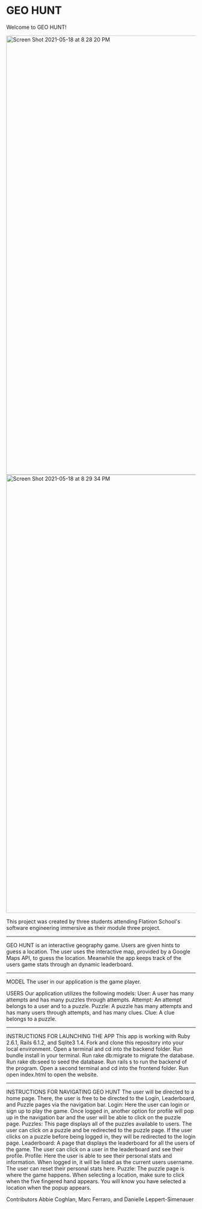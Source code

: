 # GEO HUNT

Welcome to GEO HUNT!

<img width="1168" alt="Screen Shot 2021-05-18 at 8 28 20 PM" src="https://user-images.githubusercontent.com/66394682/118743381-deffd980-b817-11eb-94d3-30ad0a2837a6.png">

<img width="1166" alt="Screen Shot 2021-05-18 at 8 29 34 PM" src="https://user-images.githubusercontent.com/66394682/118743396-e9ba6e80-b817-11eb-8c27-cf39704c6265.png">


This project was created by three students attending Flatiron School's software engineering immersive as their module three project. 

****

GEO HUNT is an interactive geography game. Users are given hints to guess a location. The user uses the interactive map, provided by a Google Maps API, to guess the location. Meanwhile the app keeps track of the users game stats through an dynamic leaderboard. 

****

MODEL
The user in our application is the game player. 

USERS
Our application utilizes the following models:
User: A user has many attempts and has many puzzles through attempts.
Attempt: An attempt belongs to a user and to a puzzle.
Puzzle: A puzzle has many attempts and has many users through attempts, and has many clues.
Clue: A clue belongs to a puzzle.

****

INSTRUCTIONS FOR LAUNCHING THE APP
This app is working with Ruby 2.6.1, Rails 6.1.2, and Sqlite3 1.4.
Fork and clone this repository into your local environment.
Open a terminal and cd into the backend folder.
Run bundle install in your terminal.
Run rake db:migrate to migrate the database.
Run rake db:seed to seed the database.
Run rails s to run the backend of the program.
Open a second terminal and cd into the frontend folder.
Run open index.html to open the website.

*****

INSTRUCTIONS FOR NAVIGATING GEO HUNT
The user will be directed to a home page. There, the user is free to be directed to the Login, Leaderboard, and Puzzle pages via the navigation bar.
Login: Here the user can login or sign up to play the game. Once logged in, another option for profile will pop up in the navigation bar and the user will be able to click on the puzzle page.
Puzzles: This page displays all of the puzzles available to users. The user can click on a puzzle and be redirected to the puzzle page. If the user clicks on a puzzle before being logged in, they will be redirected to the login page.
Leaderboard: A page that displays the leaderboard for all the users of the game. The user can click on a user in the leaderboard and see their profile. 
Profile: Here the user is able to see their personal stats and information. When logged in, it will be listed as the current users username. The user can reset their personal stats here.
Puzzle: The puzzle page is where the game happens. When selecting a location, make sure to click when the five fingered hand appears. You will know you have selected a location when the popup appears.


Contributors
Abbie Coghlan, Marc Ferraro, and Danielle Leppert-Simenauer
